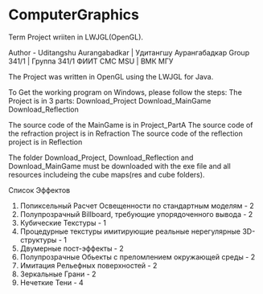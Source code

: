 # ComputerGraphics
Term Project wriiten in LWJGL(OpenGL).

Author - Uditangshu Aurangabadkar | Удитангшу Аурангабадкар
Group 341/1 | Группа 341/1 ФИИТ
CMC MSU | ВМК МГУ

The Project was written in OpenGL using the LWJGL for Java.

To Get the working program on Windows, please follow the steps:
  The Project is in 3 parts:
    Download_Project
    Download_MainGame
    Download_Reflection
    
  The source code of the MainGame is in Project_PartA
  The source code of the refraction project is in Refraction
  The source code of the reflection project is in Reflection
  
  The folder Download_Project, Download_Reflection and Download_MainGame must be downloaded with the exe file and all resources includeing the cube maps(res   and cube folders).
  
Список Эффектов

1. Попиксельный Расчет Освещенности по стандартным моделям - 2
2. Полупрозрачный Billboard, требующие упорядоченного вывода - 2
3. Кубические Текстуры - 1
4. Процедурные текстуры имитирующие реальные нерегулярные 3D-структуры - 1
5. Двумерные пост-эффекты - 2
6. Полупрозрачные Обьекты с преломлением окружающей среды - 2
7. Имитация Рельефных поверхностей - 2
8. Зеркальные Грани - 2
9. Нечеткие Тени - 4


